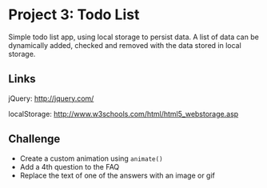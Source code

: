 # Project 3: Todo List

Simple todo list app, using local storage to persist data.
A list of data can be dynamically added, checked and removed with the data stored in local storage.

## Links

jQuery: http://jquery.com/

localStorage: http://www.w3schools.com/html/html5_webstorage.asp

## Challenge

- Create a custom animation using `animate()`
- Add a 4th question to the FAQ
- Replace the text of one of the answers with an image or gif
